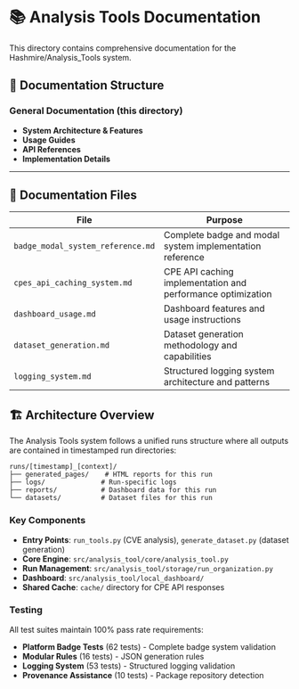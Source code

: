 # 📚 Analysis Tools Documentation

This directory contains comprehensive documentation for the Hashmire/Analysis_Tools system.

## 📁 Documentation Structure

### **General Documentation** (this directory)

- **System Architecture & Features**
- **Usage Guides**  
- **API References**
- **Implementation Details**

---

## 📄 Documentation Files

| File | Purpose |
|------|---------|
| `badge_modal_system_reference.md` | Complete badge and modal system implementation reference |
| `cpes_api_caching_system.md` | CPE API caching implementation and performance optimization |
| `dashboard_usage.md` | Dashboard features and usage instructions |
| `dataset_generation.md` | Dataset generation methodology and capabilities |
| `logging_system.md` | Structured logging system architecture and patterns |

## 🏗️ Architecture Overview

The Analysis Tools system follows a unified runs structure where all outputs are contained in timestamped run directories:

```text
runs/[timestamp]_[context]/
├── generated_pages/    # HTML reports for this run
├── logs/              # Run-specific logs  
├── reports/           # Dashboard data for this run
└── datasets/          # Dataset files for this run
```

### Key Components

- **Entry Points**: `run_tools.py` (CVE analysis), `generate_dataset.py` (dataset generation)
- **Core Engine**: `src/analysis_tool/core/analysis_tool.py`
- **Run Management**: `src/analysis_tool/storage/run_organization.py`
- **Dashboard**: `src/analysis_tool/local_dashboard/`
- **Shared Cache**: `cache/` directory for CPE API responses

### Testing

All test suites maintain 100% pass rate requirements:

- **Platform Badge Tests** (62 tests) - Complete badge system validation
- **Modular Rules** (16 tests) - JSON generation rules
- **Logging System** (53 tests) - Structured logging validation
- **Provenance Assistance** (10 tests) - Package repository detection
